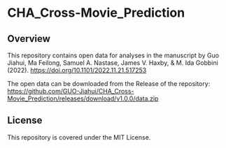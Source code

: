 # CHA_Cross-Movie_Prediction

## Overview

This repository contains open data for analyses in the manuscript by Guo Jiahui, Ma Feilong, Samuel A. Nastase, James V. Haxby, & M. Ida Gobbini (2022). https://doi.org/10.1101/2022.11.21.517253

The open data can be downloaded from the Release of the repository: https://github.com/GUO-Jiahui/CHA_Cross-Movie_Prediction/releases/download/v1.0.0/data.zip

## License
This repository is covered under the MIT License.
